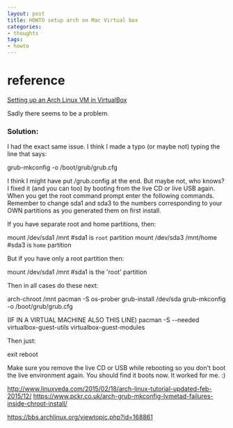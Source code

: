 ```yaml
---
layout: post
title: HOWTO setup arch on Mac Virtual box
categories: 
- thoughts
tags:
- howto
---
```


# reference
[Setting up an Arch Linux VM in VirtualBox](http://www.cs.columbia.edu/~jae/4118-LAST/arch-setup-2015-1.html)

Sadly there seems to be a problem.

### Solution:

I had the exact same issue. I think I made a typo (or maybe not) typing the line that says:

grub-mkconfig -o /boot/grub/grub.cfg

I think I might have put /grub.config at the end. But maybe not, who knows? I fixed it (and you can too) by booting from the live CD or live USB again. When you get the root command prompt enter the following commands. Remember to change sda1 and sda3 to the numbers corresponding to your OWN partitions as you generated them on first install.

If you have separate root and home partitions, then:

mount /dev/sda1 /mnt #sda1 is `root` partition
mount /dev/sda3 /mnt/home #sda3 is `home` partition

But if you have only a root partition then:

mount /dev/sda1 /mnt #sda1 is the 'root' partition

Then in all cases do these next:

arch-chroot /mnt
pacman -S os-prober
grub-install /dev/sda
grub-mkconfig -o /boot/grub/grub.cfg

(IF IN A VIRTUAL MACHINE ALSO THIS LINE) pacman -S --needed virtualbox-guest-utils virtualbox-guest-modules

Then just:

exit
reboot

Make sure you remove the live CD or USB while rebooting so you don't boot the live environment again. You should find it boots now. It worked for me. :)

http://www.linuxveda.com/2015/02/18/arch-linux-tutorial-updated-feb-2015/12/
https://www.pckr.co.uk/arch-grub-mkconfig-lvmetad-failures-inside-chroot-install/

https://bbs.archlinux.org/viewtopic.php?id=168861
